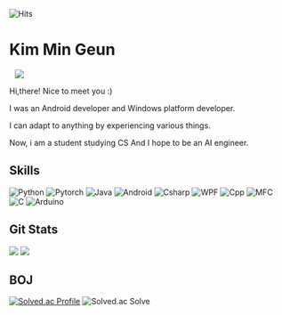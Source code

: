 ![Hits](https://hits.seeyoufarm.com/api/count/incr/badge.svg?url=https%3A%2F%2Fgithub.com%2Fmingeun128&count_bg=%23FFD28A&title_bg=%23CA8A00&icon=&icon_color=%23E7E7E7&title=hits&edge_flat=false)
# Kim Min Geun
<a href="https://www.linkedin.com/in/min-geun-kim-4b4839250/">
<img src="http://img.shields.io/badge/-Linkedin-0A66C2?style=flat&logo=linkedin&link=https://www.linkedin.com/in/min-geun-kim-4b4839250/" style="height : auto; margin-left : 10px; margin-right : 10px;"/></a>

Hi,there! Nice to meet you :)

I was an Android developer and Windows platform developer.

I can adapt to anything by experiencing various things.

Now, i am a student studying CS And I hope to be an AI engineer.


## Skills
![Python](https://img.shields.io/badge/Python-3776AB.svg?&style=for-the-badge&logo=Python&logoColor=white)
![Pytorch](https://img.shields.io/badge/Pytorch-4479A1.svg?&style=for-the-badge&logo=Pytorch&logoColor=white)
![Java](https://img.shields.io/badge/Java-007396?style=for-the-badge&logo=java&logoColor=white)
![Android](https://img.shields.io/badge/Android-3DDC84.svg?&style=for-the-badge&logo=Android&logoColor=white)
![Csharp](https://img.shields.io/badge/C%23-F57F17.svg?&style=for-the-badge&logo=Csharp&logoColor=white)
![WPF](https://img.shields.io/badge/WPF-008080?style=for-the-badge&logo=WPF&logoColor=white)
![Cpp](https://img.shields.io/badge/C++-FBC02D?style=for-the-badge&logo=C%2B%2B&logoColor=white)
![MFC](https://img.shields.io/badge/MFC-669933?style=for-the-badge&logo=MFC&logoColor=white)
![C](https://img.shields.io/badge/C-FDD835.svg?&style=for-the-badge&logo=C&logoColor=white)
![Arduino](https://img.shields.io/badge/Arduino-4DDBBD.svg?&style=for-the-badge&logo=Arduino&logoColor=white)


## Git Stats
<img src="https://github-readme-stats.vercel.app/api?username=mingeun128&show_icons=true&theme=dark"/>
<img src="https://github-readme-stats.vercel.app/api/top-langs/?username=mingeun128&show_icons=true&theme=dark"/>

## BOJ
[![Solved.ac Profile](http://mazassumnida.wtf/api/v2/generate_badge?boj=alsrms27)](https://solved.ac/alsrms27/)
![Solved.ac Solve](https://mazandi.herokuapp.com/api?handle=alsrms27&theme=cold)








<!--
**mingeun128/mingeun128** is a ✨ _special_ ✨ repository because its `README.md` (this file) appears on your GitHub profile.

Here are some ideas to get you started:

- 🔭 I’m currently working on ...
- 🌱 I’m currently learning ...
- 👯 I’m looking to collaborate on ...
- 🤔 I’m looking for help with ...
- 💬 Ask me about ...
- 📫 How to reach me: ...
- 😄 Pronouns: ...
- ⚡ Fun fact: ...
-->

